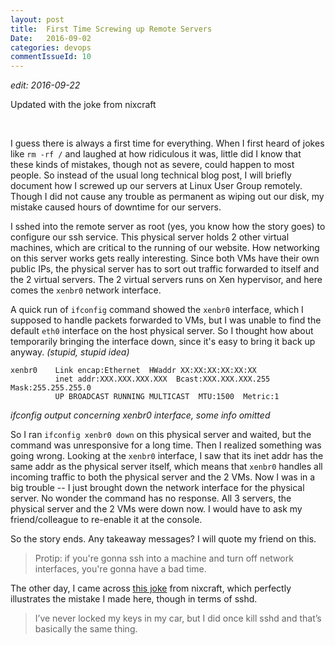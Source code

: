 ```yaml
---
layout: post
title:  First Time Screwing up Remote Servers
Date:   2016-09-02
categories: devops
commentIssueId: 10
---
```


*edit: 2016-09-22*

Updated with the joke from nixcraft

<br/>


I guess there is always a first time for everything. When I first heard
of jokes like `rm -rf /` and laughed at how ridiculous it was, little did
I know that these kinds of mistakes, though not as severe, could happen
to most people. So instead of the usual long technical blog post, I
will briefly document how I screwed up our servers at Linux User Group
remotely. Though I did not cause any trouble as permanent as wiping
out our disk, my mistake caused hours of downtime for our servers.

I sshed into the remote server as root (yes, you know how the story
goes) to configure our ssh service. This physical server holds 2 other
virtual machines, which are critical to the running of our website.
How networking on this server works gets really interesting.
Since both VMs have their own public IPs, the physical server has to
sort out traffic forwarded to itself and the 2 virtual servers. The 2
virtual servers runs on Xen hypervisor, and here comes the `xenbr0`
network interface.

A quick run of `ifconfig` command showed the `xenbr0` interface, which
I supposed to handle packets forwarded to VMs, but I was unable to find
the default `eth0` interface on the host physical server. So I thought
how about temporarily bringing the interface down, since it's easy to
bring it back up anyway. *(stupid, stupid idea)*

```
xenbr0    Link encap:Ethernet  HWaddr XX:XX:XX:XX:XX:XX
          inet addr:XXX.XXX.XXX.XXX  Bcast:XXX.XXX.XXX.255  Mask:255.255.255.0
          UP BROADCAST RUNNING MULTICAST  MTU:1500  Metric:1
```
*ifconfig output concerning xenbr0 interface, some info omitted*

So I ran `ifconfig xenbr0 down` on this physical server and
waited, but the command was unresponsive for a long time. Then I
realized something was going wrong. Looking at the `xenbr0` interface,
I saw that its inet addr has the same addr as the physical server
itself, which means that `xenbr0` handles all incoming traffic to both
the physical server and the 2 VMs. Now I was in a big trouble -- I
just brought down the network interface for the physical server. No
wonder the command has no response. All 3 servers, the physical server
and the 2 VMs were down now. I would have to ask my friend/colleague
to re-enable it at the console.

So the story ends. Any takeaway messages? I will quote my friend on
this.

> Protip: if you're gonna ssh into a machine and turn off
> network interfaces, you're gonna have a bad time.


The other day, I came across
[this joke](https://twitter.com/nixcraft/statuses/774612618547834880)
from nixcraft, which perfectly illustrates the mistake I made here,
though in terms of sshd.

> I’ve never locked my keys in my car, but I did once kill sshd and
> that’s basically the same thing.
